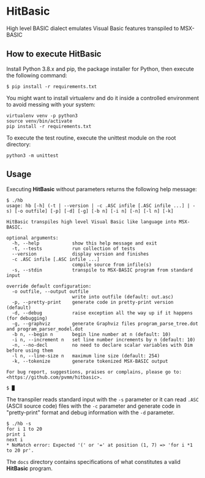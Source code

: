 # HitBasic
High level BASIC dialect emulates Visual Basic features transpiled to MSX-BASIC

How to execute HitBasic
-----------------------

Install Python 3.8.x and pip, the package installer for Python, then execute the following command:

```
$ pip install -r requirements.txt
```

You might want to install virtualenv and do it inside a controlled environment to avoid messing with your system:
```
virtualenv venv -p python3
source venv/bin/activate
pip install -r requirements.txt
```

To execute the test routine, execute the unittest module on the root directory:
```
python3 -m unittest
```

Usage
-----

Executing **HitBasic** without parameters returns the following help message:

```
$ ./hb
usage: hb [-h] (-t | --version | -c .ASC infile [.ASC infile ...] | -s) [-o outfile] [-p] [-d] [-g] [-b n] [-i n] [-n] [-l n] [-k]

HitBasic transpiles high level Visual Basic like language into MSX-BASIC.

optional arguments:
  -h, --help            show this help message and exit
  -t, --tests           run collection of tests
  --version             display version and finishes
  -c .ASC infile [.ASC infile ...]
                        compile source from infile(s)
  -s, --stdin           transpile to MSX-BASIC program from standard input

override default configuration:
  -o outfile, --output outfile
                        write into outfile (default: out.asc)
  -p, --pretty-print    generate code in pretty-print version (default)
  -d, --debug           raise exception all the way up if it happens (for debugging)
  -g, --graphviz        generate Graphviz files program_parse_tree.dot and program_parser_model.dot
  -b n, --begin n       begin line number at n (default: 10)
  -i n, --increment n   set line number increments by n (default: 10)
  -n, --no-decl         no need to declare scalar variables with Dim before using them
  -l n, --line-size n   maximum line size (default: 254)
  -k, --tokenize        generate tokenized MSX-BASIC output

For bug report, suggestions, praises or complains, please go to: <https://github.com/pvmm/hitbasic>.

$ █ 
```

The transpiler reads standard input with the `-s` parameter or it can read `.ASC` (ASCII source code) files with the `-c` parameter and generate code in "pretty-print" format and debug information with the `-d` parameter.


```
$ ./hb -s
for i 1 to 20
print i
next i
* NoMatch error: Expected '(' or '=' at position (1, 7) => 'for i *1 to 20 pr'.
```

The `docs` directory contains specifications of what constitutes a valid **HitBasic** program.

